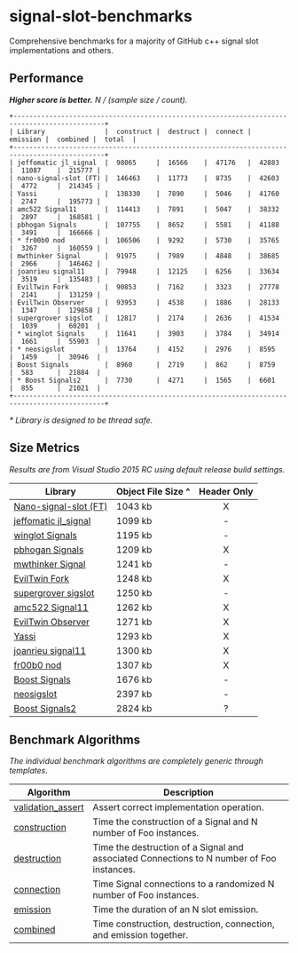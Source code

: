 # signal-slot-benchmarks
Comprehensive benchmarks for a majority of GitHub c++ signal slot implementations and others.

Performance
-----------

**_Higher score is better._** _N / (sample size / count)._

```
+---------------------------------------------------------------------------------------------+
| Library               |  construct |  destruct |  connect |  emission |  combined |  total  |
+---------------------------------------------------------------------------------------------+
| jeffomatic jl_signal  |  98065     |  16566    |  47176   |  42883    |  11087    |  215777 |
| nano-signal-slot (FT) |  146463    |  11773    |  8735    |  42603    |  4772     |  214345 |
| Yassi                 |  138330    |  7890     |  5046    |  41760    |  2747     |  195773 |
| amc522 Signal11       |  114413    |  7891     |  5047    |  38332    |  2897     |  168581 |
| pbhogan Signals       |  107755    |  8652     |  5581    |  41188    |  3491     |  166666 |
| * fr00b0 nod          |  106506    |  9292     |  5730    |  35765    |  3267     |  160559 |
| mwthinker Signal      |  91975     |  7989     |  4848    |  38685    |  2966     |  146462 |
| joanrieu signal11     |  79948     |  12125    |  6256    |  33634    |  3519     |  135483 |
| EvilTwin Fork         |  90853     |  7162     |  3323    |  27778    |  2141     |  131259 |
| EvilTwin Observer     |  93953     |  4538     |  1886    |  28133    |  1347     |  129858 |
| supergrover sigslot   |  12817     |  2174     |  2636    |  41534    |  1039     |  60201  |
| * winglot Signals     |  11641     |  3903     |  3784    |  34914    |  1661     |  55903  |
| * neosigslot          |  13764     |  4152     |  2976    |  8595     |  1459     |  30946  |
| Boost Signals         |  8960      |  2719     |  862     |  8759     |  583      |  21884  |
| * Boost Signals2      |  7730      |  4271     |  1565    |  6601     |  855      |  21021  |
+---------------------------------------------------------------------------------------------+
```
_* Library is designed to be thread safe._

Size Metrics
------------

_Results are from Visual Studio 2015 RC using default release build settings._

| Library | Object File Size ^ | Header Only |
| ------- | ------------------ |:-----------:|
| [Nano-signal-slot (FT)](https://github.com/NoAvailableAlias/nano-signal-slot/tree/FT) | 1043 kb | X |
| [jeffomatic jl_signal](https://github.com/jeffomatic/jl_signal) | 1099 kb | - |
| [winglot Signals](https://github.com/winglot/Signals) | 1195 kb | - |
| [pbhogan Signals](https://github.com/pbhogan/Signals) | 1209 kb | X |
| [mwthinker Signal](https://github.com/mwthinker/Signal) | 1241 kb | - |
| [EvilTwin Fork](https://github.com/NoAvailableAlias/signal-slot-benchmark/blob/master/benchmark/lib/eviltwin/observer_fork.hpp) | 1248 kb | X |
| [supergrover sigslot](https://github.com/supergrover/sigslot) | 1250 kb | - |
| [amc522 Signal11](https://github.com/amc522/Signal11) | 1262 kb | X |
| [EvilTwin Observer](http://eviltwingames.com/blog/the-observer-pattern-revisited/) | 1271 kb | X |
| [Yassi](http://www.codeproject.com/Articles/867044/Yassi-Yet-Another-Signal-Slot-Implementation) | 1293 kb | X |
| [joanrieu signal11](https://github.com/joanrieu/signal11) | 1300 kb | X |
| [fr00b0 nod](https://github.com/fr00b0/nod) | 1307 kb | X |
| [Boost Signals](http://www.boost.org/doc/libs/1_56_0/doc/html/signals.html) | 1676 kb | - |
| [neosigslot](http://www.i42.co.uk/stuff/neosigslot.htm) | 2397 kb | - |
| [Boost Signals2](http://www.boost.org/doc/libs/1_56_0/doc/html/signals2.html) | 2824 kb | ? |

Benchmark Algorithms
--------------------

_The individual benchmark algorithms are completely generic through templates._

| Algorithm | Description |
| --------- | ----------- |
| [validation_assert](https://github.com/NoAvailableAlias/signal-slot-benchmarks/blob/master/benchmark.hpp#L21) | Assert correct implementation operation. |
| [construction](https://github.com/NoAvailableAlias/signal-slot-benchmarks/blob/master/benchmark.hpp#L50) | Time the construction of a Signal and N number of Foo instances. |
| [destruction](https://github.com/NoAvailableAlias/signal-slot-benchmarks/blob/master/benchmark.hpp#L71) | Time the destruction of a Signal and associated Connections to N number of Foo instances. |
| [connection](https://github.com/NoAvailableAlias/signal-slot-benchmarks/blob/master/benchmark.hpp#L101) | Time Signal connections to a randomized N number of Foo instances. |
| [emission](https://github.com/NoAvailableAlias/signal-slot-benchmarks/blob/master/benchmark.hpp#L129) | Time the duration of an N slot emission. |
| [combined](https://github.com/NoAvailableAlias/signal-slot-benchmarks/blob/master/benchmark.hpp#L159) | Time construction, destruction, connection, and emission together. |
